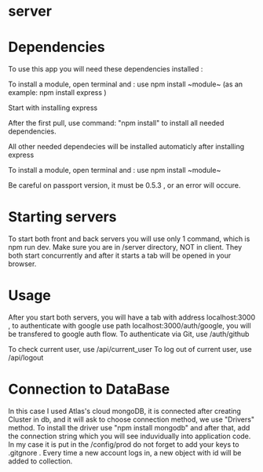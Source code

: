 # server
 
# Dependencies

To use this app you will need these dependencies installed :

To install a module, open terminal and : use npm install ~module~  (as an example:   npm install express   )
 
Start with installing express 

After the first pull, use command: "npm install" to install all needed dependencies.

All other needed dependecies will be installed automaticly after installing express

To install a module, open terminal and : use npm install ~module~  

Be careful on passport version, it must be 0.5.3 , or an error will occure.

# Starting servers

To start both front and back servers you will use only 1 command, which is npm run dev.  Make sure you are in /server directory, NOT in client.
They both start concurrently and after it starts a tab will be opened in your browser.

# Usage

After you start both servers, you will have a tab with address localhost:3000 , to authenticate with google use path localhost:3000/auth/google, you will be transfered to google auth flow. To authenticate via Git, use /auth/github 

To check current user, use /api/current_user 
To log out of current user, use /api/logout


# Connection to DataBase

In this case I used Atlas's cloud mongoDB, it is connected after creating Cluster in db, and it will ask to choose connection method, we use "Drivers" method. To install the driver use  "npm install mongodb" and after that, add the connection string which you will see induvidually into application code. In my case it is put in the /config/prod do not forget to add your keys to .gitgnore . Every time a new account logs in, a new object with id will be added to collection.   

